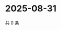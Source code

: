 # 2025-08-31

共 0 条

<!-- BEGIN ZHIHUVIDEO -->
<!-- 最后更新时间 Sun Aug 31 2025 20:19:31 GMT+0800 (China Standard Time) -->

<!-- END ZHIHUVIDEO -->
